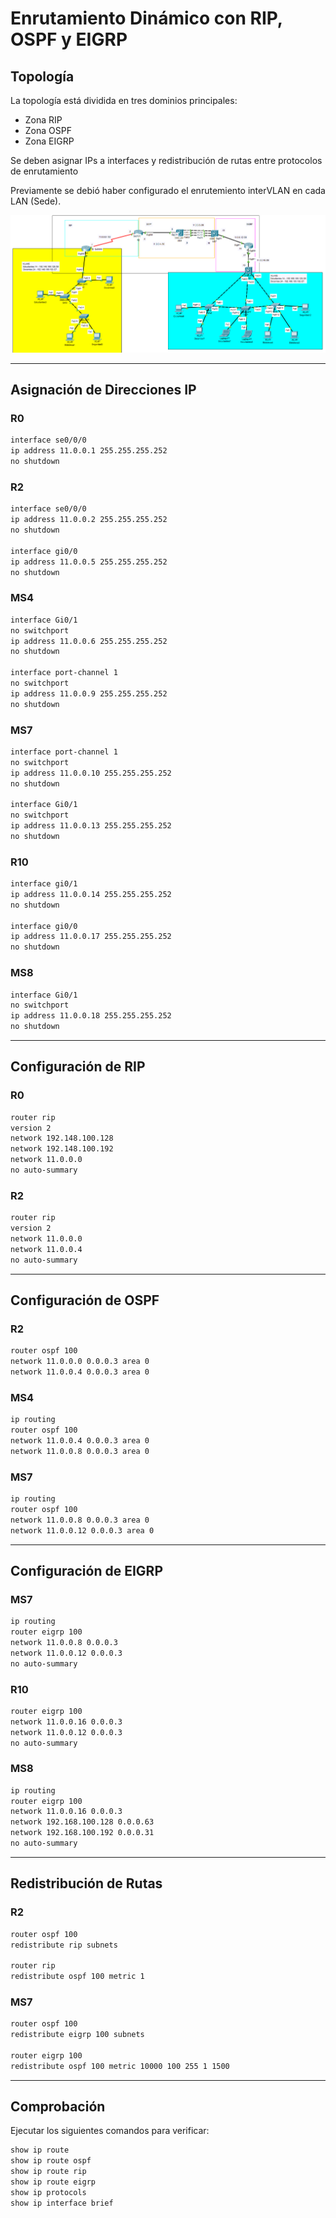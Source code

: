 # Enrutamiento Dinámico con RIP, OSPF y EIGRP

## Topología

La topología está dividida en tres dominios principales:
- Zona RIP
- Zona OSPF
- Zona EIGRP 

Se deben asignar IPs a interfaces y redistribución de rutas entre protocolos de enrutamiento

Previamente se debió haber configurado el enrutemiento interVLAN en cada LAN (Sede).

![topo](../assets/topo_enr_dinamico.png)

---

## Asignación de Direcciones IP

### R0
```bash
interface se0/0/0
ip address 11.0.0.1 255.255.255.252
no shutdown
```

### R2
```bash
interface se0/0/0
ip address 11.0.0.2 255.255.255.252
no shutdown

interface gi0/0
ip address 11.0.0.5 255.255.255.252
no shutdown
```

### MS4
```bash
interface Gi0/1
no switchport
ip address 11.0.0.6 255.255.255.252
no shutdown

interface port-channel 1
no switchport
ip address 11.0.0.9 255.255.255.252
no shutdown
```

### MS7
```bash
interface port-channel 1
no switchport
ip address 11.0.0.10 255.255.255.252
no shutdown

interface Gi0/1
no switchport
ip address 11.0.0.13 255.255.255.252
no shutdown
```

### R10
```bash
interface gi0/1
ip address 11.0.0.14 255.255.255.252
no shutdown

interface gi0/0
ip address 11.0.0.17 255.255.255.252
no shutdown
```

### MS8
```bash
interface Gi0/1
no switchport
ip address 11.0.0.18 255.255.255.252
no shutdown
```

---

## Configuración de RIP

### R0
```bash
router rip
version 2
network 192.148.100.128
network 192.148.100.192
network 11.0.0.0
no auto-summary
```

### R2
```bash
router rip
version 2
network 11.0.0.0
network 11.0.0.4
no auto-summary
```

---

## Configuración de OSPF

### R2
```bash
router ospf 100
network 11.0.0.0 0.0.0.3 area 0
network 11.0.0.4 0.0.0.3 area 0
```

### MS4
```bash
ip routing
router ospf 100
network 11.0.0.4 0.0.0.3 area 0
network 11.0.0.8 0.0.0.3 area 0
```

### MS7
```bash
ip routing
router ospf 100
network 11.0.0.8 0.0.0.3 area 0
network 11.0.0.12 0.0.0.3 area 0
```

---

## Configuración de EIGRP

### MS7
```bash
ip routing
router eigrp 100
network 11.0.0.8 0.0.0.3
network 11.0.0.12 0.0.0.3
no auto-summary
```

### R10
```bash
router eigrp 100
network 11.0.0.16 0.0.0.3
network 11.0.0.12 0.0.0.3
no auto-summary
```

### MS8
```bash
ip routing
router eigrp 100
network 11.0.0.16 0.0.0.3
network 192.168.100.128 0.0.0.63
network 192.168.100.192 0.0.0.31
no auto-summary
```

---

## Redistribución de Rutas

### R2
```bash
router ospf 100
redistribute rip subnets

router rip
redistribute ospf 100 metric 1
```

### MS7
```bash
router ospf 100
redistribute eigrp 100 subnets

router eigrp 100
redistribute ospf 100 metric 10000 100 255 1 1500
```

---

## Comprobación

Ejecutar los siguientes comandos para verificar:
```bash
show ip route
show ip route ospf
show ip route rip
show ip route eigrp
show ip protocols
show ip interface brief
```

